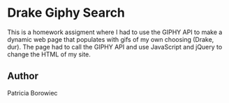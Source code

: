 # Drake Giphy Search

This is a homework assigment where I had to use the GIPHY API to make a dynamic web page that populates with gifs of my own choosing (Drake, dur). The page had to call the GIPHY API and use JavaScript and jQuery to change the HTML of my site.

## Author

Patricia Borowiec

